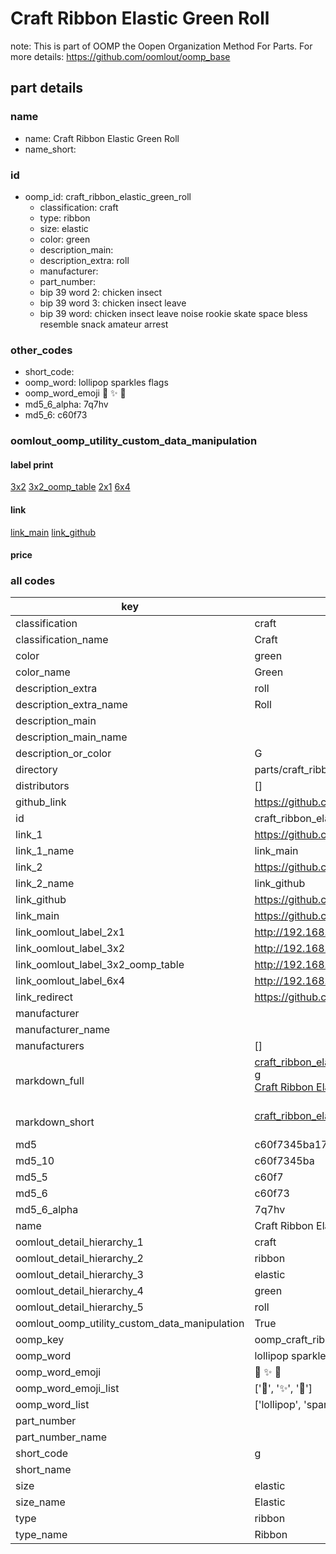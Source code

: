 # Craft Ribbon Elastic Green Roll  

note: This is part of OOMP the Oopen Organization Method For Parts. For more details: https://github.com/oomlout/oomp_base

##  part details
  







### name
* name: Craft Ribbon Elastic Green Roll
* name_short: 
### id
* oomp_id: craft_ribbon_elastic_green_roll
  * classification: craft
  * type: ribbon
  * size: elastic
  * color: green
  * description_main: 
  * description_extra: roll
  * manufacturer: 
  * part_number: 
  * bip 39 word 2: chicken insect
  * bip 39 word 3: chicken insect leave
  * bip 39 word: chicken insect leave noise rookie skate space bless resemble snack amateur arrest

### other_codes
* short_code: 
* oomp_word: lollipop sparkles flags
* oomp_word_emoji :lollipop: :sparkles: :flags:
* md5_6_alpha: 7q7hv
* md5_6: c60f73






### oomlout_oomp_utility_custom_data_manipulation
#### label print
[3x2](http://192.168.1.245:1112/?label=oomp%207q7hv)
[3x2_oomp_table](http://192.168.1.108:1112/?label=oomp%207q7hv)
[2x1](http://192.168.1.242:1112/?label=oomp%207q7hv)
[6x4](http://192.168.1.55:1112/?label=oomp%207q7hv)    

#### link

[link_main](https://github.com/oomlout/oomlout_oomp_version_1_messy/tree/main/parts/craft_ribbon_elastic_green_roll) [link_github](https://github.com/oomlout/oomlout_oomp_version_1_messy/tree/main/parts/craft_ribbon_elastic_green_roll)                             

#### price







### all codes 
| key | value |  
| --- | --- |  
| classification | craft |  
| classification_name | Craft |  
| color | green |  
| color_name | Green |  
| description_extra | roll |  
| description_extra_name | Roll |  
| description_main |  |  
| description_main_name |  |  
| description_or_color | G  |  
| directory | parts/craft_ribbon_elastic_green_roll |  
| distributors | [] |  
| github_link | https://github.com/oomlout/oomlout_oomp_part_src/tree/main/parts/craft_ribbon_elastic_green_roll |  
| id | craft_ribbon_elastic_green_roll |  
| link_1 | https://github.com/oomlout/oomlout_oomp_version_1_messy/tree/main/parts/craft_ribbon_elastic_green_roll |  
| link_1_name | link_main |  
| link_2 | https://github.com/oomlout/oomlout_oomp_version_1_messy/tree/main/parts/craft_ribbon_elastic_green_roll |  
| link_2_name | link_github |  
| link_github | https://github.com/oomlout/oomlout_oomp_version_1_messy/tree/main/parts/craft_ribbon_elastic_green_roll |  
| link_main | https://github.com/oomlout/oomlout_oomp_version_1_messy/tree/main/parts/craft_ribbon_elastic_green_roll |  
| link_oomlout_label_2x1 | http://192.168.1.242:1112/?label=oomp%207q7hv |  
| link_oomlout_label_3x2 | http://192.168.1.245:1112/?label=oomp%207q7hv |  
| link_oomlout_label_3x2_oomp_table | http://192.168.1.108:1112/?label=oomp%207q7hv |  
| link_oomlout_label_6x4 | http://192.168.1.55:1112/?label=oomp%207q7hv |  
| link_redirect | https://github.com/oomlout/oomlout_oomp_version_1_messy/tree/main/parts/craft_ribbon_elastic_green_roll |  
| manufacturer |  |  
| manufacturer_name |  |  
| manufacturers | [] |  
| markdown_full | [craft_ribbon_elastic_green_roll](none)<br>[g](none)<br>[Craft Ribbon Elastic Green Roll](none)<br><br> |  
| markdown_short | [craft_ribbon_elastic_green_roll](none)<br><br> |  
| md5 | c60f7345ba17ba0b285de95cfddd413d |  
| md5_10 | c60f7345ba |  
| md5_5 | c60f7 |  
| md5_6 | c60f73 |  
| md5_6_alpha | 7q7hv |  
| name | Craft Ribbon Elastic Green Roll |  
| oomlout_detail_hierarchy_1 | craft |  
| oomlout_detail_hierarchy_2 | ribbon |  
| oomlout_detail_hierarchy_3 | elastic |  
| oomlout_detail_hierarchy_4 | green |  
| oomlout_detail_hierarchy_5 | roll |  
| oomlout_oomp_utility_custom_data_manipulation | True |  
| oomp_key | oomp_craft_ribbon_elastic_green_roll |  
| oomp_word | lollipop sparkles flags |  
| oomp_word_emoji | :lollipop: :sparkles: :flags: |  
| oomp_word_emoji_list | [':lollipop:', ':sparkles:', ':flags:'] |  
| oomp_word_list | ['lollipop', 'sparkles', 'flags'] |  
| part_number |  |  
| part_number_name |  |  
| short_code | g |  
| short_name |  |  
| size | elastic |  
| size_name | Elastic |  
| type | ribbon |  
| type_name | Ribbon |  

